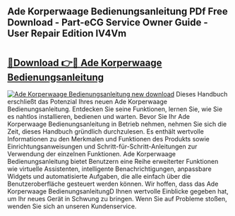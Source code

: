 ## Ade Korperwaage Bedienungsanleitung PDf Free Download - Part-eCG Service Owner Guide - User Repair Edition lV4Vm

# <h2><a href="http://df3tkgh.blite.top/?on=Ade+Korperwaage+Bedienungsanleitung">🔗Download 👉🔴 Ade Korperwaage Bedienungsanleitung</a></h2>

[![Ade Korperwaage Bedienungsanleitung new download](https://i.imgur.com/lujVjoI.png)](http://df3tkgh.blite.top/?on=Ade+Korperwaage+Bedienungsanleitung)
Dieses Handbuch erschließt das Potenzial Ihres neuen Ade Korperwaage Bedienungsanleitung. Entdecken Sie seine Funktionen, lernen Sie, wie Sie es nahtlos installieren, bedienen und warten. Bevor Sie Ihr Ade Korperwaage Bedienungsanleitung in Betrieb nehmen, nehmen Sie sich die Zeit, dieses Handbuch gründlich durchzulesen. Es enthält wertvolle Informationen zu den Merkmalen und Funktionen des Produkts sowie Einrichtungsanweisungen und Schritt-für-Schritt-Anleitungen zur Verwendung der einzelnen Funktionen. Ade Korperwaage Bedienungsanleitung bietet Benutzern eine Reihe erweiterter Funktionen wie virtuelle Assistenten, intelligente Benachrichtigungen, anpassbare Widgets und automatisierte Aufgaben, die alle einfach über die Benutzeroberfläche gesteuert werden können. Wir hoffen, dass das Ade Korperwaage BedienungsanleitungD Ihnen wertvolle Einblicke gegeben hat, um Ihr neues Gerät in Schwung zu bringen. Wenn Sie auf Probleme stoßen, wenden Sie sich an unseren Kundenservice.
